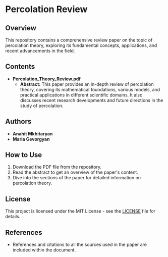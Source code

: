 # Percolation Review

## Overview
This repository contains a comprehensive review paper on the topic of percolation theory, exploring its fundamental concepts, applications, and recent advancements in the field.

## Contents
- **Percolation_Theory_Review.pdf**
  - **Abstract:** This paper provides an in-depth review of percolation theory, covering its mathematical foundations, various models, and practical applications in different scientific domains. It also discusses recent research developments and future directions in the study of percolation.

## Authors
- **Anahit Mkhitaryan**
- **Maria Gevorgyan**

## How to Use
1. Download the PDF file from the repository.
2. Read the abstract to get an overview of the paper's content.
3. Dive into the sections of the paper for detailed information on percolation theory.

## License
This project is licensed under the MIT License - see the [LICENSE](LICENSE) file for details.

## References
- References and citations to all the sources used in the paper are included within the document.
